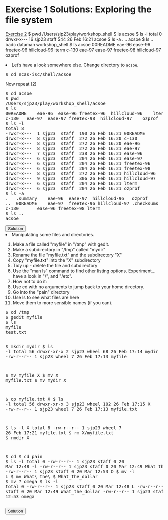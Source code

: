 

# Exercise 1 Solutions: Exploring the file system

[Exercise 2](#ex2)
    $ pwd
    /Users/sjp23/play/workshop_shell
    $ ls
    acsoe
    $ ls -l
    total 0
    drwxr-x---  16 sjp23  staff  544 26 Feb 16:21 acsoe
    $ ls -a
    .	..	acsoe
    $ ls ..
    badc			dataman		workshop_shell
    $ ls acsoe
    00README	eae-96	ease-96	freetex-96	hillcloud-96	lterm
    c-130	eae-97	ease-97	freetex-98	hillcloud-97	ozprof



<li>Let’s have a look somewhere else. Change directory to <code>acsoe</code>. 
<pre>
$ cd ncas-isc/shell/acsoe
</pre>
Now repeat (2)
</li>

<div id="sol2" class="solution">
<pre>
$ cd acsoe
$ pwd
/Users/sjp23/play/workshop_shell/acsoe
$ ls
00README	eae-96	ease-96	freetex-96	hillcloud-96	lterm
c-130	eae-97	ease-97	freetex-98	hillcloud-97	ozprof
$ ls -l
total 8
-rwxr-x---  1 sjp23  staff  190 26 Feb 16:21 00README
drwxr-x---  8 sjp23  staff  272 26 Feb 16:20 c-130
drwxr-x---  8 sjp23  staff  272 26 Feb 16:20 eae-96
drwxr-x---  8 sjp23  staff  272 26 Feb 16:21 eae-97
drwxr-x---  7 sjp23  staff  238 26 Feb 16:21 ease-96
drwxr-x---  6 sjp23  staff  204 26 Feb 16:21 ease-97
drwxr-x---  6 sjp23  staff  204 26 Feb 16:21 freetex-96
drwxr-x---  6 sjp23  staff  204 26 Feb 16:21 freetex-98
drwxr-x---  8 sjp23  staff  272 26 Feb 16:21 hillcloud-96
drwxr-x---  9 sjp23  staff  306 26 Feb 16:21 hillcloud-97
drwxr-x---  6 sjp23  staff  204 26 Feb 16:21 lterm
drwxr-x---  6 sjp23  staff  204 26 Feb 16:21 ozprof
$ ls -a
.	.summary	eae-96	ease-97	 hillcloud-96	ozprof
..	00README	eae-97	freetex-96 hillcloud-97	.checksums	
c-130		ease-96	freetex-98 lterm
$ ls ..
acsoe
</pre>
</div>
<button id="b_sol2" class="btn btn-primary">Solution</button> <script>$( "#b_sol2" ).click(function() {$( "#sol2" ).toggle( "slow" );});</script>


<li>Manipulating some files and directories.</li>
<ol>
<li>Make a file called "myfile" in "/tmp" with gedit.</li>
<li>Make a subdirectory in "/tmp" called "mydir"</li>
<li>Rename the file "myfile.txt" and the subdirectory "X"</li>
<li>Copy "myfile.txt" into the "X" subdirectory</li>
<li>Tidy up - delete the file and subdirectory</li>
<li>Use the "man ls" command to find other listing options. Experiment… have a look in "/", and "/etc".</li>
<li>How not to do it:</li>
<li>Use cd with no arguments to jump back to your home directory.</li>
<li>Go into the "pain" directory</li>
<li>Use ls to see what files are here</li>
<li>Move them to more sensible names (if you can).</li>
</ol>


<div id="sol3" class="solution">
<pre>
<span class="cmd">$ cd /tmp</span>
<span class="cmd">$ gedit myfile</span>
<span class="cmd">$ ls</span>
myfile
test.txt

<span class="cmd">$ mkdir mydir</span>
<span class="cmd">$ ls -l</span>
total 56
drwxr-xr-x  2 sjp23           wheel     68 26 Feb 17:14 mydir
-rw-r--r--  1 sjp23           wheel      7 26 Feb 17:13 myfile

<span class="cmd">$ mv myfile X</span>
<span class="cmd">$ mv X myfile.txt</span>
<span class="cmd">$ mv mydir X</span>

<span class="cmd">$ cp myfile.txt  X</span>
<span class="cmd">$ ls -l</span>
total 56
drwxr-xr-x  3 sjp23           wheel    102 26 Feb 17:15 X
-rw-r--r--  1 sjp23           wheel      7 26 Feb 17:13 myfile.txt

<span class="cmd">$ ls -l X</span>
total 8
-rw-r--r--  1 sjp23  wheel  7 26 Feb 17:21 myfile.txt
<span class="cmd">$ rm X/myfile.txt </span>
<span class="cmd">$ rmdir X</span>

<span class="cmd">$ cd</span>
<span class="cmd">$ cd pain</span>
<span class="cmd">$ ls -l</span>
total 0
-rw-r--r--  1 sjp23  staff  0 20 Mar 12:48 -l
-rw-r--r--  1 sjp23  staff  0 20 Mar 12:49 What the $
-rw-r--r--  1 sjp23  staff  0 20 Mar 12:53 Ω
<span class="cmd">$ mv -l  L</span>
<span class="cmd">$ mv What\ the\ \$ What_the_dollar</span>
<span class="cmd">$ mv ? omega</span>
<span class="cmd">$ ls -l</span>
total 0
-rw-r--r--  1 sjp23  staff  0 20 Mar 12:48 L
-rw-r--r--  1 sjp23  staff  0 20 Mar 12:49 What_the_dollar
-rw-r--r--  1 sjp23  staff  0 20 Mar 12:53 omega  
</pre>
</div>
<button id="b_sol3" class="btn btn-primary">Solution</button> <script>$( "#b_sol3" ).click(function() {$( "#sol3" ).toggle( "slow" );});</script>
</ol>